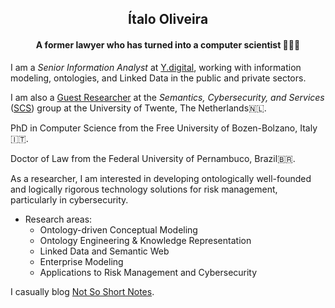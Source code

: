 <h2 align="center">Ítalo Oliveira</h2>
<h4 align="center">A former lawyer who has turned into a computer scientist 👨🏻‍💻</h4>

I am a *Senior Information Analyst* at [Y.digital](https://www.y.digital/en-us), working with information modeling, ontologies, and Linked Data in the public and private sectors.

I am also a [Guest Researcher](https://people.utwente.nl/i.j.dasilvaoliveira) at the *Semantics, Cybersecurity, and Services* ([SCS](https://www.utwente.nl/en/eemcs/scs/)) group at the University of Twente, The Netherlands🇳🇱.

PhD in Computer Science from the Free University of Bozen-Bolzano, Italy🇮🇹.

Doctor of Law from the Federal University of Pernambuco, Brazil🇧🇷.

As a researcher, I am interested in developing ontologically well-founded and logically rigorous technology solutions for risk management, particularly in cybersecurity.

- Research areas:
  - Ontology-driven Conceptual Modeling
  - Ontology Engineering & Knowledge Representation
  - Linked Data and Semantic Web
  - Enterprise Modeling
  - Applications to Risk Management and Cybersecurity

I casually blog [Not So Short Notes](https://notsoshortnotes.wordpress.com/).
